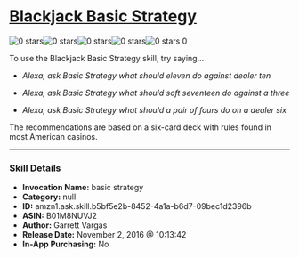 # [Blackjack Basic Strategy](http://alexa.amazon.com/#skills/amzn1.ask.skill.b5bf5e2b-8452-4a1a-b6d7-09bec1d2396b)
![0 stars](../../images/ic_star_border_black_18dp_1x.png)![0 stars](../../images/ic_star_border_black_18dp_1x.png)![0 stars](../../images/ic_star_border_black_18dp_1x.png)![0 stars](../../images/ic_star_border_black_18dp_1x.png)![0 stars](../../images/ic_star_border_black_18dp_1x.png) 0

To use the Blackjack Basic Strategy skill, try saying...

* *Alexa, ask Basic Strategy what should eleven do against dealer ten*

* *Alexa, ask Basic Strategy what should soft seventeen do against a three*

* *Alexa, ask Basic Strategy what should a pair of fours do on a dealer six*

The recommendations are based on a six-card deck with rules found in most American casinos.

***

### Skill Details

* **Invocation Name:** basic strategy
* **Category:** null
* **ID:** amzn1.ask.skill.b5bf5e2b-8452-4a1a-b6d7-09bec1d2396b
* **ASIN:** B01M8NUVJ2
* **Author:** Garrett Vargas
* **Release Date:** November 2, 2016 @ 10:13:42
* **In-App Purchasing:** No

